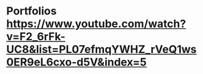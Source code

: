 # Portfolios https://www.youtube.com/watch?v=F2_6rFk-UC8&list=PL07efmqYWHZ_rVeQ1ws0ER9eL6cxo-d5V&index=5